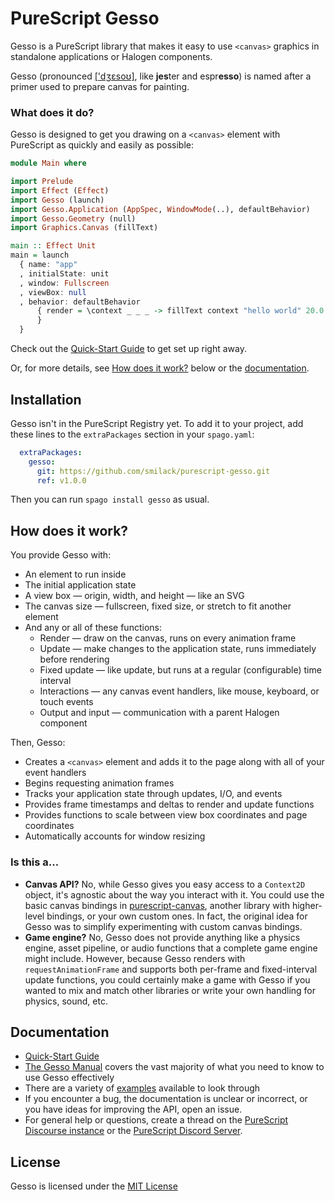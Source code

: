 # PureScript Gesso

Gesso is a PureScript library that makes it easy to use `<canvas>` graphics in standalone applications or Halogen components.

Gesso (pronounced [['dʒɛsoʊ]](https://en.wikipedia.org/wiki/Help:IPA/English), like **jes**ter and espr**esso**) is named after a primer used to prepare canvas for painting.

### What does it do?

Gesso is designed to get you drawing on a `<canvas>` element with PureScript as quickly and easily as possible:

```purescript
module Main where

import Prelude
import Effect (Effect)
import Gesso (launch)
import Gesso.Application (AppSpec, WindowMode(..), defaultBehavior)
import Gesso.Geometry (null)
import Graphics.Canvas (fillText)

main :: Effect Unit
main = launch
  { name: "app"
  , initialState: unit
  , window: Fullscreen
  , viewBox: null
  , behavior: defaultBehavior
      { render = \context _ _ _ -> fillText context "hello world" 20.0 20.0
      }
  }
```

Check out the [Quick-Start Guide](docs/quickstart.md) to get set up right away.

Or, for more details, see [How does it work?](#how-does-it-work) below or the [documentation](docs).

## Installation

Gesso isn't in the PureScript Registry yet. To add it to your project, add these lines to the `extraPackages` section in your `spago.yaml`:

```yaml
  extraPackages:
    gesso:
      git: https://github.com/smilack/purescript-gesso.git
      ref: v1.0.0
```

Then you can run `spago install gesso` as usual.

## How does it work?

You provide Gesso with:

- An element to run inside
- The initial application state
- A view box — origin, width, and height — like an SVG
- The canvas size — fullscreen, fixed size, or stretch to fit another element
- And any or all of these functions:
  - Render — draw on the canvas, runs on every animation frame
  - Update — make changes to the application state, runs immediately before rendering
  - Fixed update — like update, but runs at a regular (configurable) time interval
  - Interactions — any canvas event handlers, like mouse, keyboard, or touch events
  - Output and input — communication with a parent Halogen component

Then, Gesso:

- Creates a `<canvas>` element and adds it to the page along with all of your event handlers
- Begins requesting animation frames
- Tracks your application state through updates, I/O, and events
- Provides frame timestamps and deltas to render and update functions
- Provides functions to scale between view box coordinates and page coordinates
- Automatically accounts for window resizing

### Is this a...

- **Canvas API?** No, while Gesso gives you easy access to a `Context2D` object, it's agnostic about the way you interact with it. You could use the basic canvas bindings in [purescript-canvas](https://pursuit.purescript.org/packages/purescript-canvas), another library with higher-level bindings, or your own custom ones. In fact, the original idea for Gesso was to simplify experimenting with custom canvas bindings.
- **Game engine?** No, Gesso does not provide anything like a physics engine, asset pipeline, or audio functions that a complete game engine might include. However, because Gesso renders with `requestAnimationFrame` and supports both per-frame and fixed-interval update functions, you could certainly make a game with Gesso if you wanted to mix and match other libraries or write your own handling for physics, sound, etc.

## Documentation

- [Quick-Start Guide](docs/quickstart.md)
- [The Gesso Manual](manual.md) covers the vast majority of what you need to know to use Gesso effectively
- There are a variety of [examples](examples/README.md) available to look through
- If you encounter a bug, the documentation is unclear or incorrect, or you have ideas for improving the API, open an issue.
- For general help or questions, create a thread on the [PureScript Discourse instance](https://discourse.purescript.org/) or the [PureScript Discord Server](https://purescript.org/chat).

## License

Gesso is licensed under the [MIT License](./LICENSE)
